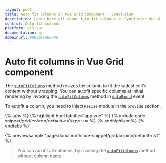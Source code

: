 ```yaml
---
layout: post
title: Auto fit columns in Vue Grid component | Syncfusion
description: Learn here all about Auto fit columns in Syncfusion Vue Grid component of Syncfusion Essential JS 2 and more.
control: Auto fit columns 
platform: ej2-vue
documentation: ug
domainurl: ##DomainURL##
---
```


# Auto fit columns in Vue Grid component

The [`autoFitColumns`](https://ej2.syncfusion.com/vue/documentation/api/grid/#autofitcolumns) method resizes the column to fit the widest cell's content without wrapping. You can autofit specific columns at initial rendering by invoking the [`autoFitColumns`](https://ej2.syncfusion.com/vue/documentation/api/grid/#autofitcolumns) method in [`dataBound`](https://ej2.syncfusion.com/vue/documentation/api/grid/#databound) event.

To autofit a column, you need to inject `Resize` module in the `provide` section.

{% tabs %}
{% highlight html tabtitle="app.vue" %}
{% include code-snippet/grid/column/default-cs1/app.vue %}
{% endhighlight %}
{% endtabs %}
        
{% previewsample "page.domainurl/code-snippet/grid/column/default-cs1" %}

> You can autofit all columns, by invoking the [`autoFitColumns`](https://ej2.syncfusion.com/vue/documentation/api/grid/#autofitcolumns) method without column name.